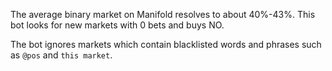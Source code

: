 The average binary market on Manifold resolves to about 40%-43%. This bot looks for new markets with 0 bets and buys NO.

The bot ignores markets which contain blacklisted words and phrases such as `@pos` and `this market`.